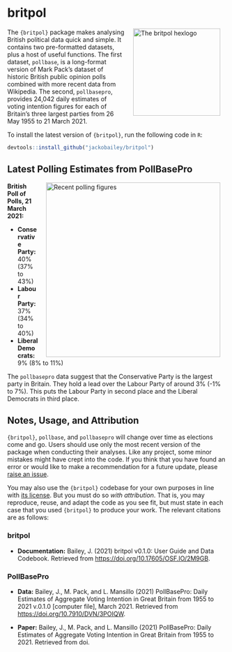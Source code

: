 
<!-- README.md is generated from README.Rmd. Please edit that file -->

# britpol

<img src="https://raw.githubusercontent.com/jackobailey/britpol/master/documentation/_assets/hex.png" alt="The britpol hexlogo" align="right" width="200" style="padding: 0 15px; float: right;"/>

The `{britpol}` package makes analysing British political data quick and
simple. It contains two pre-formatted datasets, plus a host of useful
functions. The first dataset, `pollbase`, is a long-format version of
Mark Pack’s dataset of historic British public opinion polls combined
with more recent data from Wikipedia. The second, `pollbasepro`,
provides 24,042 daily estimates of voting intention figures for each of
Britain’s three largest parties from 26 May 1955 to 21 March 2021.

To install the latest version of `{britpol}`, run the following code in
`R`:

``` r
devtools::install_github("jackobailey/britpol")
```

## Latest Polling Estimates from PollBasePro

<img src="https://raw.githubusercontent.com/jackobailey/britpol/master/documentation/_assets/timeplot_gh.png" alt="Recent polling figures" align="right" width="400" style="padding: 0 15px; float: right;"/>

**British Poll of Polls, 21 March 2021:**

-   **Conservative Party:** 40% (37% to 43%)
-   **Labour Party:** 37% (34% to 40%)
-   **Liberal Democrats:** 9% (8% to 11%)

The `pollbasepro` data suggest that the Conservative Party is the
largest party in Britain. They hold a lead over the Labour Party of
around 3% (-1% to 7%). This puts the Labour Party in second place and
the Liberal Democrats in third place.

## Notes, Usage, and Attribution

`{britpol}`, `pollbase`, and `pollbasepro` will change over time as
elections come and go. Users should use only the most recent version of
the package when conducting their analyses. Like any project, some minor
mistakes might have crept into the code. If you think that you have
found an error or would like to make a recommendation for a future
update, please [raise an
issue](https://github.com/jackobailey/britpol/issues).

You may also use the `{britpol}` codebase for your own purposes in line
with [its
license](https://github.com/jackobailey/britpol/blob/master/LICENSE.md).
But you must do so *with attribution*. That is, you may reproduce,
reuse, and adapt the code as you see fit, but must state in each case
that you used `{britpol}` to produce your work. The relevant citations
are as follows:

### britpol

-   **Documentation:** Bailey, J. (2021) britpol v0.1.0: User Guide and
    Data Codebook. Retrieved from
    <https://doi.org/10.17605/OSF.IO/2M9GB>.

### PollBasePro

-   **Data:** Bailey, J., M. Pack, and L. Mansillo (2021) PollBasePro:
    Daily Estimates of Aggregate Voting Intention in Great Britain from
    1955 to 2021 v.0.1.0 \[computer file\], March 2021. Retrieved from
    <https://doi.org/10.7910/DVN/3POIQW>.

-   **Paper:** Bailey, J., M. Pack, and L. Mansillo (2021) PollBasePro:
    Daily Estimates of Aggregate Voting Intention in Great Britain from
    1955 to 2021. Retrieved from doi.
